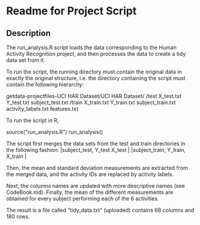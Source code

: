 # Readme for Project Script

## Description
The run_analysis.R script loads the data corresponding to the
Human Activity Recognition project, and then processes the data to 
create a tidy data set from it. 

To run the script, the running directory must contain the
original data in exactly the original structure, i.e. the
directory containing the script must contain the following hierarchy:

getdata-projectfiles-UCI HAR Dataset/UCI HAR Dataset/
													/test
															X_test.txt
															Y_test.txt
															subject_test.txt
													/train
															X_train.txt
															Y_train.txt
															subject_train.txt
													activity_labels.txt
													features.txt

													
To run the script in R,

source("run_analysis.R")
run_analysis()

The script first merges the data sets from the test and train directories
in the following fashion: |subject_test,  Y_test X_test		|
						  |subject_train, Y_train, X_train	|

Then, the mean and standard deviation measurements are extracted from the merged
data, and the activity IDs are replaced by activity labels. 

Next, the columns names are updated with more descriptive names (see CodeBook.md).
Finally, the mean of the different measurements are obtained for every subject
performing each of the 6 activities.

The result is a file called "tidy_data.txt" (uploaded) contains 68 columns and 180 rows.
